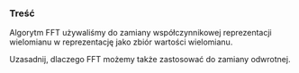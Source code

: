 ### Treść
Algorytm FFT używaliśmy do zamiany współczynnikowej reprezentacji	wielomianu w reprezentację jako zbiór wartości wielomianu. 

Uzasadnij, dlaczego FFT możemy także zastosować do zamiany odwrotnej.
